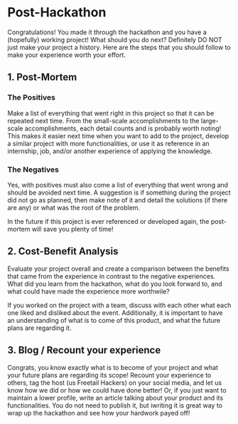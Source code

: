 # Post-Hackathon 
Congratulations! You made it through the hackathon and you have a (hopefully) working project! What should you do next? Definitely DO NOT just make your project a history. Here are the steps that you should follow to make your experience worth your effort. 

## 1. Post-Mortem

### The Positives
Make a list of everything that went right in this project so that it can be repeated next time. From the small-scale accomplishments to the large-scale accomplishments, each detail counts and is probably worth noting! This makes it easier next time when you want to add to the project, develop a similar project with more functionalities, or use it as reference in an internship, job, and/or another experience of applying the knowledge.

### The Negatives

Yes, with positives must also come a list of everything that went wrong and should be avoided next time. A suggestion is if something during the project did not go as planned, then make note of it and detail the solutions (if there are any) or what was the root of the problem. 


In the future if this project is ever referenced or developed again, the post-mortem will save you plenty of time!

## 2. Cost-Benefit Analysis
Evaluate your project overall and create a comparison between the benefits that came from the experience in contrast to the negative experiences. What did you learn from the hackathon, what do you look forward to, and what could have made the experience more worthwile?

If you worked on the project with a team, discuss with each other what each one liked and disliked about the event. Additionally, it is important to have an understanding of what is to come of this product, and what the future plans are regarding it.

## 3. Blog / Recount your experience

Congrats, you know exactly what is to become of your project and what your future plans are regarding its scope! Recount your experience to others, tag the host (us Freetail Hackers) on your social media, and let us know how we did or how we could have done better! Or, if you just want to maintain a lower profile, write an article talking about your product and its functionalities. You do not need to publish it, but iwriting it is great way to wrap up the hackathon and see how your hardwork payed off!
